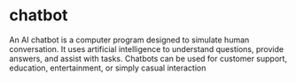 # chatbot
An AI chatbot is a computer program designed to simulate human conversation. It uses artificial intelligence to understand questions, provide answers, and assist with tasks. Chatbots can be used for customer support, education, entertainment, or simply casual interaction
